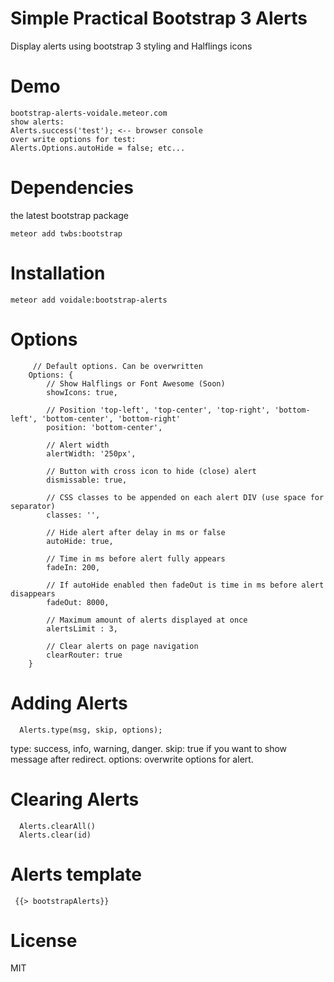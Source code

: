 # Simple Practical Bootstrap 3 Alerts

Display alerts using bootstrap 3 styling and Halflings icons

# Demo

````
bootstrap-alerts-voidale.meteor.com
show alerts:
Alerts.success('test'); <-- browser console
over write options for test:
Alerts.Options.autoHide = false; etc...
````

# Dependencies

the latest bootstrap package

```
meteor add twbs:bootstrap
```

# Installation
```
meteor add voidale:bootstrap-alerts
```
# Options 

```
     // Default options. Can be overwritten
    Options: {
        // Show Halflings or Font Awesome (Soon)
        showIcons: true,
		
		// Position 'top-left', 'top-center', 'top-right', 'bottom-left', 'bottom-center', 'bottom-right'
		position: 'bottom-center', 
		
		// Alert width
		alertWidth: '250px',
		
        // Button with cross icon to hide (close) alert
        dismissable: true,
		
        // CSS classes to be appended on each alert DIV (use space for separator)
        classes: '',
		
        // Hide alert after delay in ms or false
        autoHide: true,
		
        // Time in ms before alert fully appears
        fadeIn: 200,
		
        // If autoHide enabled then fadeOut is time in ms before alert disappears 
        fadeOut: 8000,
		
        // Maximum amount of alerts displayed at once
        alertsLimit : 3,
		
		// Clear alerts on page navigation
		clearRouter: true
    }
```

# Adding Alerts

```
  Alerts.type(msg, skip, options);
```

type: success, info, warning, danger.
skip: true if you want to show message after redirect.
options: overwrite options for alert.

# Clearing Alerts

```
  Alerts.clearAll()
  Alerts.clear(id)
```

# Alerts template

```
 {{> bootstrapAlerts}}
```

# License
MIT
